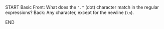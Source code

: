 START
Basic
Front: What does the `"."` (dot) character match in the regular expressions?
Back: 
Any character, except for the newline (`\n`).
<!--ID: 1708151558328-->
END
